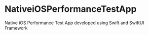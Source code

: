 # NativeiOSPerformanceTestApp
Native iOS Performance Test App developed using Swift and SwiftUI Framework
